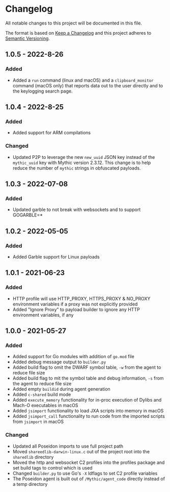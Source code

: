 # Changelog
All notable changes to this project will be documented in this file.

The format is based on [Keep a Changelog](http://keepachangelog.com/en/1.0.0/)
and this project adheres to [Semantic Versioning](http://semver.org/spec/v2.0.0.html).

## 1.0.5 - 2022-8-26

### Added

- Added a `run` command (linux and macOS) and a `clipboard_monitor` command (macOS only) that reports data out to the user directly and to the keylogging search page.

## 1.0.4 - 2022-8-25

### Added

- Added support for ARM compilations

### Changed

- Updated P2P to leverage the new `new_uuid` JSON key instead of the `mythic_uuid` key with Mythic version 2.3.12. This change is to help reduce the number of `mythic` strings in obfuscated payloads.

## 1.0.3 - 2022-07-08

### Added

- Updated garble to not break with websockets and to support GOGARBLE=*

## 1.0.2 - 2022-05-05

### Added

- Added Garble support for Linux payloads

## 1.0.1 - 2021-06-23

### Added

- HTTP profile will use HTTP_PROXY, HTTPS_PROXY & NO_PROXY environment variables if a proxy was not explicitly provided
- Added "Ignore Proxy" to payload builder to ignore any HTTP environment variables, if any

## 1.0.0 - 2021-05-27

### Added

- Added support for Go modules with addition of `go.mod` file
- Added debug message output to `builder.py`
- Added build flag to omit the DWARF symbol table, `-w` from the agent to reduce file size
- Added build flag to mit the symbol table and debug information, `-s` from the agent to reduce file size
- Added empty `buildid` during agent generation
- Added `c-shared` build mode
- Added `execute_memory` functionality for in-proc execution of Dylibs and Mach-O executables in macOS
- Added `jsimport` functionality to load JXA scripts into memory in macOS
- Added `jsimport_call` functionality to run code from the imported scripts from `jsimport` in macOS

### Changed

- Updated all Poseidon imports to use full project path
- Moved `shareedlib-darwin-linux.c` out of the project root into the `sharedlib` directory
- Moved the http and websocket C2 profiles into the profiles package and set build tags to control which is used
- Changed `builder.py` to use Go's `-X` ldflags to set C2 profile variables
- The Poseidon agent is built out of `/Mythic/agent_code` directly instead of a temp directory
